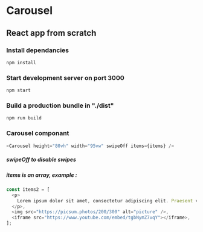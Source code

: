 # Carousel

## React app from scratch

### Install dependancies

`npm install`

### Start development server on port 3000

`npm start`

### Build a production bundle in "./dist"

`npm run build`

### Carousel componant

```javascript
<Carousel height="80vh" width="95vw" swipeOff items={items} />
```

##### swipeOff to disable swipes

##### items is an array, example :

```javascript
const items2 = [
  <p>
    Lorem ipsum dolor sit amet, consectetur adipiscing elit. Praesent volutpat,
  </p>,
  <img src="https://picsum.photos/200/300" alt="picture" />,
  <iframe src="https://www.youtube.com/embed/tgbNymZ7vqY"></iframe>,
];
```
